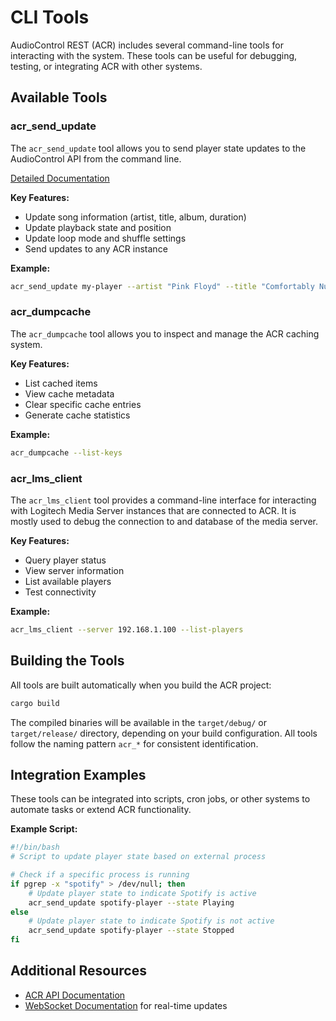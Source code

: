 # CLI Tools

AudioControl REST (ACR) includes several command-line tools for interacting with the system. These tools can be useful for debugging, testing, or integrating ACR with other systems.

## Available Tools

### acr_send_update

The `acr_send_update` tool allows you to send player state updates to the AudioControl API from the command line.

[Detailed Documentation](acr_send_update.md)

**Key Features:**
- Update song information (artist, title, album, duration)
- Update playback state and position
- Update loop mode and shuffle settings
- Send updates to any ACR instance

**Example:**
```bash
acr_send_update my-player --artist "Pink Floyd" --title "Comfortably Numb" --state Playing
```

### acr_dumpcache

The `acr_dumpcache` tool allows you to inspect and manage the ACR caching system.

**Key Features:**
- List cached items
- View cache metadata
- Clear specific cache entries
- Generate cache statistics

**Example:**
```bash
acr_dumpcache --list-keys
```

### acr_lms_client

The `acr_lms_client` tool provides a command-line interface for interacting with Logitech Media Server instances that are connected to ACR. It is mostly used to debug the connection to and database of the media server.

**Key Features:**
- Query player status
- View server information
- List available players
- Test connectivity

**Example:**
```bash
acr_lms_client --server 192.168.1.100 --list-players
```

## Building the Tools

All tools are built automatically when you build the ACR project:

```bash
cargo build
```

The compiled binaries will be available in the `target/debug/` or `target/release/` directory, depending on your build configuration. All tools follow the naming pattern `acr_*` for consistent identification.

## Integration Examples

These tools can be integrated into scripts, cron jobs, or other systems to automate tasks or extend ACR functionality.

**Example Script:**
```bash
#!/bin/bash
# Script to update player state based on external process

# Check if a specific process is running
if pgrep -x "spotify" > /dev/null; then
    # Update player state to indicate Spotify is active
    acr_send_update spotify-player --state Playing
else
    # Update player state to indicate Spotify is not active
    acr_send_update spotify-player --state Stopped
fi
```

## Additional Resources

- [ACR API Documentation](api.md)
- [WebSocket Documentation](websocket.md) for real-time updates

